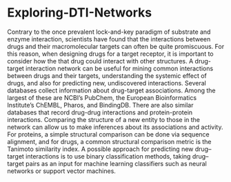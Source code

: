 # Exploring-DTI-Networks

Contrary to the once prevalent lock-and-key paradigm of substrate and enzyme interaction, scientists have found that the interactions between drugs and their macromolecular targets can often be quite promiscuous. For this reason, when designing drugs for a target receptor, it is important to consider how the that drug could interact with other structures. A drug-target interaction network can be useful for mining common interactions between drugs and their targets, understanding the systemic effect of drugs, and also for predicting new, undiscovered interactions. Several databases collect information about drug-target associations. Among the largest of these are NCBI’s PubChem, the European Bioinformatics Institute’s ChEMBL, Pharos, and BindingDB. There are also similar databases that record drug-drug interactions and protein-protein interactions. Comparing the structure of a new entity to those in the network can allow us to make inferences about its associations and activity. For proteins, a simple structural comparison can be done via sequence alignment, and for drugs, a common structural comparison metric is the Tanimoto similarity index. A possible approach for predicting new drug–target interactions is to use binary classification methods, taking drug–target pairs as an input for machine learning classifiers such as neural networks or support vector machines.
